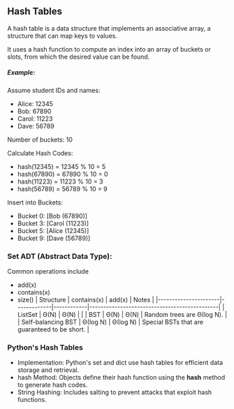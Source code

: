 ## Hash Tables
A hash table is a data structure that implements an associative array, a structure that can map keys to values.

It uses a hash function to compute an index into an array of buckets or slots, from which the desired value can be found.
##### Example:
Assume student IDs and names:
- Alice: 12345
- Bob: 67890
- Carol: 11223
- Dave: 56789

Number of buckets: 10

Calculate Hash Codes:

- hash(12345) = 12345 % 10 = 5
- hash(67890) = 67890 % 10 = 0
- hash(11223) = 11223 % 10 = 3
- hash(56789) = 56789 % 10 = 9

Insert into Buckets:

- Bucket 0: [Bob (67890)]
- Bucket 3: [Carol (11223)]
- Bucket 5: [Alice (12345)]
- Bucket 9: [Dave (56789)]

### Set ADT (Abstract Data Type):
Common operations include 
- add(x)
- contains(x)
- size()
| Structure            | contains(x) | add(x)     | Notes                                        |
|----------------------|-------------|------------|----------------------------------------------|
| ListSet              | Θ(N)        | Θ(N)       |                                              |
| BST                  | Θ(N)        | Θ(N)       | Random trees are Θ(log N).                   |
| Self-balancing BST   | Θ(log N)    | Θ(log N)   | Special BSTs that are guaranteed to be short. |

### Python's Hash Tables

- Implementation: Python's set and dict use hash tables for efficient data storage and retrieval.
- hash Method: Objects define their hash function using the __hash__ method to generate hash codes.
- String Hashing: Includes salting to prevent attacks that exploit hash functions.